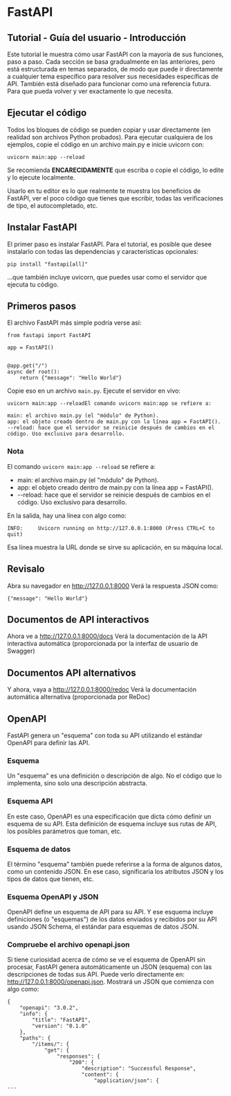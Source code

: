 # FastAPI
## Tutorial - Guía del usuario - Introducción
Este tutorial le muestra cómo usar FastAPI con la mayoría de sus funciones, paso a paso.
Cada sección se basa gradualmente en las anteriores, pero está estructurada en temas separados, de modo que puede ir directamente a cualquier tema específico para resolver sus necesidades específicas de API.
También está diseñado para funcionar como una referencia futura.
Para que pueda volver y ver exactamente lo que necesita.

## Ejecutar el código
Todos los bloques de código se pueden copiar y usar directamente (en realidad son archivos Python probados).
Para ejecutar cualquiera de los ejemplos, copie el código en un archivo main.py e inicie uvicorn con:
```
uvicorn main:app --reload
```
Se recomienda **ENCARECIDAMENTE** que escriba o copie el código, lo edite y lo ejecute localmente.

Usarlo en tu editor es lo que realmente te muestra los beneficios de FastAPI, ver el poco código que tienes que escribir, todas las verificaciones de tipo, el autocompletado, etc.

## Instalar FastAPI
El primer paso es instalar FastAPI.
Para el tutorial, es posible que desee instalarlo con todas las dependencias y características opcionales:
```
pip install "fastapi[all]"
```
...que también incluye uvicorn, que puedes usar como el servidor que ejecuta tu código.

## Primeros pasos
El archivo FastAPI más simple podría verse así:
```
from fastapi import FastAPI

app = FastAPI()


@app.get("/")
async def root():
    return {"message": "Hello World"}
```
Copie eso en un archivo `main.py`.
Ejecute el servidor en vivo:
```
uvicorn main:app --reloadEl comando uvicorn main:app se refiere a:

main: el archivo main.py (el "módulo" de Python).
app: el objeto creado dentro de main.py con la línea app = FastAPI().
--reload: hace que el servidor se reinicie después de cambios en el código. Uso exclusivo para desarrollo.
```

### Nota
El comando `uvicorn main:app --reload` se refiere a:

- main: el archivo main.py (el "módulo" de Python).
- app: el objeto creado dentro de main.py con la línea app = FastAPI().
- --reload: hace que el servidor se reinicie después de cambios en el código. Uso exclusivo para desarrollo.

En la salida, hay una línea con algo como:
```
INFO:     Uvicorn running on http://127.0.0.1:8000 (Press CTRL+C to quit)
```

Esa línea muestra la URL donde se sirve su aplicación, en su máquina local.

## Revisalo
Abra su navegador en http://127.0.0.1:8000
Verá la respuesta JSON como:
```
{"message": "Hello World"}
```

## Documentos de API interactivos
Ahora ve a http://127.0.0.1:8000/docs
Verá la documentación de la API interactiva automática (proporcionada por la interfaz de usuario de Swagger)

## Documentos API alternativos
Y ahora, vaya a http://127.0.0.1:8000/redoc
Verá la documentación automática alternativa (proporcionada por ReDoc)

## OpenAPI
FastAPI genera un "esquema" con toda su API utilizando el estándar OpenAPI para definir las API.

### **Esquema**
Un "esquema" es una definición o descripción de algo. No el código que lo implementa, sino solo una descripción abstracta.

### **Esquema API**
En este caso, OpenAPI es una especificación que dicta cómo definir un esquema de su API.
Esta definición de esquema incluye sus rutas de API, los posibles parámetros que toman, etc.

### **Esquema de datos**
El término "esquema" también puede referirse a la forma de algunos datos, como un contenido JSON.
En ese caso, significaría los atributos JSON y los tipos de datos que tienen, etc.

### **Esquema OpenAPI y JSON**
OpenAPI define un esquema de API para su API. Y ese esquema incluye definiciones (o "esquemas") de los datos enviados y recibidos por su API usando JSON Schema, el estándar para esquemas de datos JSON.

### **Compruebe el archivo openapi.json**
Si tiene curiosidad acerca de cómo se ve el esquema de OpenAPI sin procesar, FastAPI genera automáticamente un JSON (esquema) con las descripciones de todas sus API.
Puede verlo directamente en: http://127.0.0.1:8000/openapi.json.
Mostrará un JSON que comienza con algo como:
```
{
    "openapi": "3.0.2",
    "info": {
        "title": "FastAPI",
        "version": "0.1.0"
    },
    "paths": {
        "/items/": {
            "get": {
                "responses": {
                    "200": {
                        "description": "Successful Response",
                        "content": {
                            "application/json": {
...

```